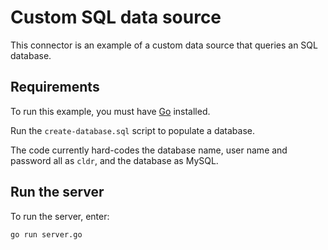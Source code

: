 # Custom SQL data source

This connector is an example of a custom data source that queries an SQL database.

## Requirements

To run this example, you must have [Go](https://golang.org) installed.

Run the `create-database.sql` script to populate a database.

The code currently hard-codes the database name, user name and password all as `cldr`, and the database as MySQL.

## Run the server

To run the server, enter:

```shell
go run server.go
```

